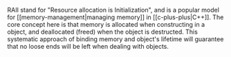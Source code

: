 RAII stand for "Resource allocation is Initialization", and is a popular model for [[memory-management|managing memory]] in [[c-plus-plus|C++]]. The core concept here is that memory is allocated when constructing in a object, and deallocated (freed) when the object is destructed. This systematic approach of binding memory and object's lifetime will guarantee that no loose ends will be left when dealing with objects.